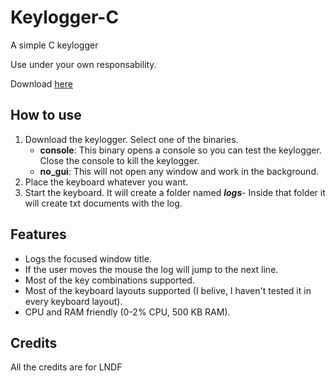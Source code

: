 # Keylogger-C
A simple C keylogger

Use under your own responsability.

Download [here](https://github.com/LNDF/Keylogger-C/releases)

## How to use

1. Download the keylogger. Select one of the binaries.
    * **console**: This binary opens a console so you can test the keylogger. Close the console to kill the keylogger.
    * **no_gui**: This will not open any window and work in the background.
2. Place the keyboard whatever you want.
3. Start the keyboard. It will create a folder named ***logs***- Inside that folder it will create txt documents with the log.

## Features

* Logs the focused window title.
* If the user moves the mouse the log will jump to the next line.
* Most of the key combinations supported.
* Most of the keyboard layouts supported (I belive, I haven't tested it in every keyboard layout).
* CPU and RAM friendly (0-2% CPU, 500 KB RAM).

## Credits

All the credits are for LNDF
